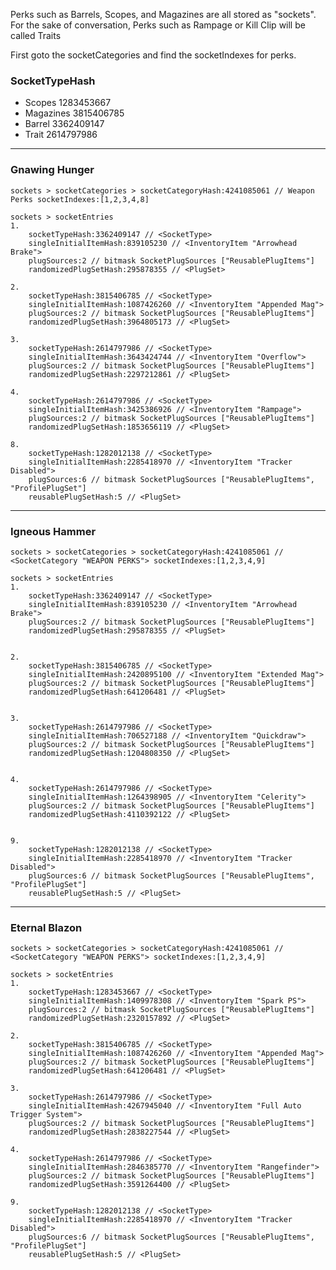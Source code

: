 Perks such as Barrels, Scopes, and Magazines are all stored as "sockets". For the sake of conversation, Perks such as Rampage or Kill Clip will be called Traits

First goto the socketCategories and find the socketIndexes for perks.


### SocketTypeHash
- Scopes 1283453667
- Magazines 3815406785
- Barrel 3362409147
- Trait 2614797986




-----

### Gnawing Hunger

	sockets > socketCategories > socketCategoryHash:4241085061 // Weapon Perks socketIndexes:[1,2,3,4,8]

	sockets > socketEntries
	1.
		socketTypeHash:3362409147 // <SocketType>
		singleInitialItemHash:839105230 // <InventoryItem "Arrowhead Brake">
		plugSources:2 // bitmask SocketPlugSources ["ReusablePlugItems"]
		randomizedPlugSetHash:295878355 // <PlugSet>

	2.
		socketTypeHash:3815406785 // <SocketType>
		singleInitialItemHash:1087426260 // <InventoryItem "Appended Mag">
		plugSources:2 // bitmask SocketPlugSources ["ReusablePlugItems"]
		randomizedPlugSetHash:3964805173 // <PlugSet>

	3.
		socketTypeHash:2614797986 // <SocketType>
		singleInitialItemHash:3643424744 // <InventoryItem "Overflow">
		plugSources:2 // bitmask SocketPlugSources ["ReusablePlugItems"]
		randomizedPlugSetHash:2297212861 // <PlugSet>

	4.
		socketTypeHash:2614797986 // <SocketType>
		singleInitialItemHash:3425386926 // <InventoryItem "Rampage">
		plugSources:2 // bitmask SocketPlugSources ["ReusablePlugItems"]
		randomizedPlugSetHash:1853656119 // <PlugSet>

	8.
		socketTypeHash:1282012138 // <SocketType>
		singleInitialItemHash:2285418970 // <InventoryItem "Tracker Disabled">
		plugSources:6 // bitmask SocketPlugSources ["ReusablePlugItems", "ProfilePlugSet"]
		reusablePlugSetHash:5 // <PlugSet>

-----

### Igneous Hammer

	sockets > socketCategories > socketCategoryHash:4241085061 // <SocketCategory "WEAPON PERKS"> socketIndexes:[1,2,3,4,9]
	
	sockets > socketEntries
	1.
		socketTypeHash:3362409147 // <SocketType>
		singleInitialItemHash:839105230 // <InventoryItem "Arrowhead Brake">
		plugSources:2 // bitmask SocketPlugSources ["ReusablePlugItems"]
		randomizedPlugSetHash:295878355 // <PlugSet>


	2.
		socketTypeHash:3815406785 // <SocketType>
		singleInitialItemHash:2420895100 // <InventoryItem "Extended Mag">
		plugSources:2 // bitmask SocketPlugSources ["ReusablePlugItems"]
		randomizedPlugSetHash:641206481 // <PlugSet>


	3.
		socketTypeHash:2614797986 // <SocketType>
		singleInitialItemHash:706527188 // <InventoryItem "Quickdraw">
		plugSources:2 // bitmask SocketPlugSources ["ReusablePlugItems"]
		randomizedPlugSetHash:1204808350 // <PlugSet>


	4.
		socketTypeHash:2614797986 // <SocketType>
		singleInitialItemHash:1264398905 // <InventoryItem "Celerity">
		plugSources:2 // bitmask SocketPlugSources ["ReusablePlugItems"]
		randomizedPlugSetHash:4110392122 // <PlugSet>


	9.
		socketTypeHash:1282012138 // <SocketType>
		singleInitialItemHash:2285418970 // <InventoryItem "Tracker Disabled">
		plugSources:6 // bitmask SocketPlugSources ["ReusablePlugItems", "ProfilePlugSet"]
		reusablePlugSetHash:5 // <PlugSet>


-----

### Eternal Blazon

	sockets > socketCategories > socketCategoryHash:4241085061 // <SocketCategory "WEAPON PERKS"> socketIndexes:[1,2,3,4,9]
	
	sockets > socketEntries
	1.
		socketTypeHash:1283453667 // <SocketType>
		singleInitialItemHash:1409978308 // <InventoryItem "Spark PS">
		plugSources:2 // bitmask SocketPlugSources ["ReusablePlugItems"]
		randomizedPlugSetHash:2320157892 // <PlugSet>

	2.
		socketTypeHash:3815406785 // <SocketType>
		singleInitialItemHash:1087426260 // <InventoryItem "Appended Mag">
		plugSources:2 // bitmask SocketPlugSources ["ReusablePlugItems"]
		randomizedPlugSetHash:641206481 // <PlugSet>

	3.
		socketTypeHash:2614797986 // <SocketType>
		singleInitialItemHash:4267945040 // <InventoryItem "Full Auto Trigger System">
		plugSources:2 // bitmask SocketPlugSources ["ReusablePlugItems"]
		randomizedPlugSetHash:2838227544 // <PlugSet>

	4.
		socketTypeHash:2614797986 // <SocketType>
		singleInitialItemHash:2846385770 // <InventoryItem "Rangefinder">
		plugSources:2 // bitmask SocketPlugSources ["ReusablePlugItems"]
		randomizedPlugSetHash:3591264400 // <PlugSet>

	9.
		socketTypeHash:1282012138 // <SocketType>
		singleInitialItemHash:2285418970 // <InventoryItem "Tracker Disabled">
		plugSources:6 // bitmask SocketPlugSources ["ReusablePlugItems", "ProfilePlugSet"]
		reusablePlugSetHash:5 // <PlugSet>







